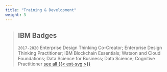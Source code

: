 ```yaml
---
title: "Training & Development"
weight: 3
---
```

> ## IBM Badges
>
> `2017-2020` Enterprise Design Thinking Co-Creator; Enterprise Design Thinking Practitioner; IBM Blockchain Essentials; Watson and Cloud Foundations; Data Science for Business; Data Science; Cognitive Practitioner
>[see all {{< ext-svg >}}](https://www.youracclaim.com/users/thilak.mahendran/badges?sort=-state_updated_at&page=1)
